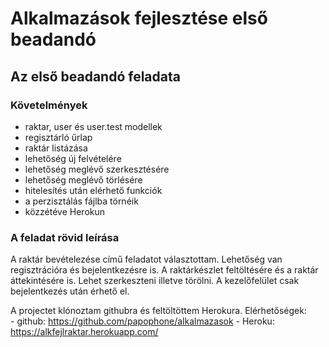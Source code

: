 # Alkalmazások fejlesztése első beadandó

## Az első beadandó feladata

### Követelmények
- raktar, user és user.test modellek
- regisztárló űrlap
- raktár listázása
- lehetőség új felvételére
- lehetőség meglévő szerkesztésére
- lehetőség meglévő törlésére
- hitelesítés után elérhető funkciók
- a perzisztálás fájlba törnéik
- közzétéve Herokun

### A feladat rövid leírása

A raktár bevételezése című feladatot választottam. Lehetőség van regisztrációra és bejelentkezésre is. A raktárkészlet feltöltésére és a raktár áttekintésére is. Lehet szerkeszteni illetve törölni. A kezelőfelület csak bejelentkezés után érhető el.

A projectet klónoztam githubra és feltöltöttem Herokura.
Elérhetőségek:  
            - github: https://github.com/papophone/alkalmazasok
            - Heroku: https://alkfejlraktar.herokuapp.com/



